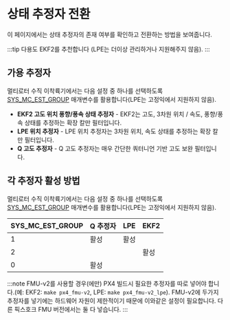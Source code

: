 # 상태 추정자 전환

이 페이지에서는 상태 추정자의 존재 여부를 확인하고 전환하는 방법을 보여줍니다.

:::tip
다용도 EKF2를 추천합니다 (LPE는 더이상 관리하거나 지원해주지 않음).
:::

## 가용 추정자

멀티로터 수직 이착륙기에서는 다음 설정 중 하나를 선택하도록 [SYS_MC_EST_GROUP](../advanced_config/parameter_reference.md#SYS_MC_EST_GROUP) 매개변수를 활용합니다(LPE는 고정익에서 지원하지 않음).
- **EKF2 고도 위치 풍향/풍속 상태 추정자** - EKF2는 고도, 3차원 위치 / 속도, 풍향/풍속 상태를 추정하는 확장 칼만 필터입니다.
- **LPE 위치 추정자** - LPE 위치 추정자는 3차원 위치, 속도 상태를 추정하는 확장 칼만 필터입니다.
- **Q 고도 추정자**  - Q 고도 추정자는 매우 간단한 쿼터니언 기반 고도 보완 필터입니다.


## 각 추정자 활성 방법

멀티로터 수직 이착륙기에서는 다음 설정 중 하나를 선택하도록 [SYS_MC_EST_GROUP](../advanced_config/parameter_reference.md#SYS_MC_EST_GROUP) 매개변수를 활용합니다(LPE는 고정익에서 지원하지 않음).

| SYS_MC_EST_GROUP | Q 추정자 | LPE | EKF2 |
| ------------------ | ----- | --- | ---- |
| 1                  | 활성    | 활성  |      |
| 2                  |       |     | 활성   |
| 0                  | 활성    |     |      |

:::note FMU-v2를 사용할 경우(에만) PX4 빌드시 필요한 추정자를 따로 넣어야 합니다.(예: EKF2: `make px4_fmu-v2`, LPE: `make px4_fmu-v2_lpe`). FMU-v2에 두가지 추정자를 넣기에는 하드웨어 자원이 제한적이기 때문에 이와같은 설정이 필요합니다. 다른 픽스호크 FMU 버전에서는 둘 다 넣습니다.
:::
